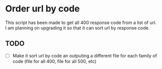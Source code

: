 # Order url by code

This script has been made to get all 400 response code from a list of url.  
I am planning on upgrading it so that it can sort url by response code.

## TODO

- [ ] Make it sort url by code an outputing a different file for each family of code (file for all 400, file for all 500, etc)
